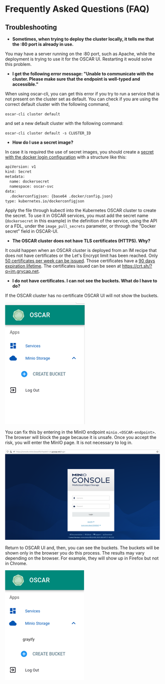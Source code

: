 # Frequently Asked Questions (FAQ)

## Troubleshooting

- **Sometimes, when trying to deploy the cluster locally, it tells **me that the :80 port** is already in use.**

You may have a server running on the :80 port, such as Apache, while the deployment is trying to use it for the OSCAR UI. Restarting it would solve this problem.

- **I get the following error message: "Unable to communicate with the cluster. Please make sure that the endpoint is well-typed and accessible."**

When using oscar-cli, you can get this error if you try to run a service that is not present on the cluster set as default.
You can check if you are using the correct default cluster with the following command,

`oscar-cli cluster default`

and set a new default cluster with the following command:

`oscar-cli cluster default -s CLUSTER_ID`

- **How do I use a secret image?**

In case it is required the use of secret images, you should create a [secret with the docker login configuration](https://kubernetes.io/docs/tasks/configure-pod-container/pull-image-private-registry/#registry-secret-existing-credentials) with a structure like this:

```
apiVersion: v1
kind: Secret
metadata:
  name: dockersecret
  namespace: oscar-svc
data:
  .dockerconfigjson: {base64 .docker/config.json}
type: kubernetes.io/dockerconfigjson
```

Apply the file through kubectl into the Kubernetes OSCAR cluster to create the secret. To use it in OSCAR services, you must add the secret name (`dockersecret` in this example) in the definition of the service, using the API or a FDL, under the `image_pull_secrets` parameter, or through the "Docker secret" field in OSCAR-UI.

- **The OSCAR cluster does not have TLS certificates (HTTPS). Why?**

It could happen when an OSCAR cluster is deployed from an IM recipe that does not have certificates or the Let's Encrypt limit has been reached. Only [50 certificates per week can be issued](https://letsencrypt.org/docs/rate-limits/). Those certificates have a [90 days expiration lifetime](https://letsencrypt.org/2015/11/09/why-90-days.html). The certificates issued can be seen at https://crt.sh/?q=im.grycap.net.

- **I do not have certificates. I can not see the buckets. What do I have to do?**

If the OSCAR cluster has no certificate OSCAR UI will not show the buckets.

![no-buckets.png](images/faq/certificates/02.-no-buckets.png)

You can fix this by entering in the MinIO endpoint `minio.<OSCAR-endpoint>`. The browser will block the page because it is unsafe. Once you accept the risk, you will enter the MinIO page. It is not necessary to log in.

![in-minio.png](images/faq/certificates/05.-in-minio.png)

Return to OSCAR UI and, then,  you can see the buckets.
The buckets will be shown only in the browser you do this process.
The results may vary depending on the browser. For example, they will show up in Firefox but not in Chrome.

![got-buckets.png](images/faq/certificates/06.-got-buckets.png)
